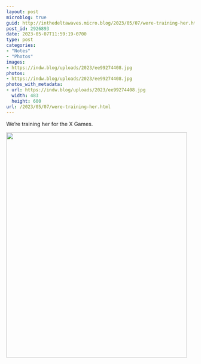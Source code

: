 ```yaml
---
layout: post
microblog: true
guid: http://inthedeltawaves.micro.blog/2023/05/07/were-training-her.html
post_id: 2926893
date: 2023-05-07T11:59:19-0700
type: post
categories:
- "Notes"
- "Photos"
images:
- https://indw.blog/uploads/2023/ee99274408.jpg
photos:
- https://indw.blog/uploads/2023/ee99274408.jpg
photos_with_metadata:
- url: https://indw.blog/uploads/2023/ee99274408.jpg
  width: 483
  height: 600
url: /2023/05/07/were-training-her.html
---
```

We’re training her for the X Games. 

<img src="uploads/2023/ee99274408.jpg" width="483" height="600" alt="">
